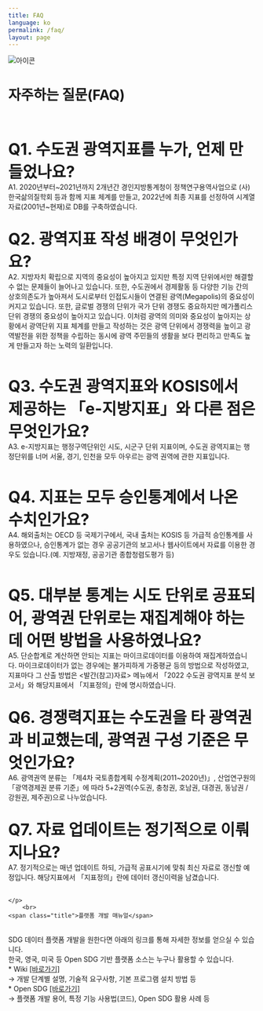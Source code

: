 ```yaml
---
title: FAQ
language: ko
permalink: /faq/
layout: page
---
```


<div class="heading goal-banner goal-13">
    <div class="container">
        <div class="row">
            <div class="sttl">
                <img src="{{ site.goal_image_base }}/{{ page.language }}/sub_title.png" alt="아이콘" style="max-width: 80%;" />
            </div>
            <div class="sttl">
                <h1 style="font-size: 28px">자주하는 질문(FAQ)</h1>
            </div>
        </div>
    </div>
</div>
<div id="main-content" class="container" role="main">

<div class="contents_box">
    <!-- <span class="title">자주하는 질문(FAQ)</span> -->
	<br /><br />
	<p class="contents">
<b> <span style="font-size: 2rem">Q1. 수도권 광역지표를 누가, 언제 만들었나요?</span>  </b> <br />
A1. 2020년부터~2021년까지 2개년간 경인지방통계청이 정책연구용역사업으로 (사)한국삶의질학회 등과 함께 지표 체계를 만들고, 2022년에 최종 지표를 선정하여 시계열자료(2001년~현재)로 DB를 구축하였습니다.
<br /><br />

<b> <span style="font-size: 2rem">Q2. 광역지표 작성 배경이 무엇인가요? </span>  </b> <br />
A2. 지방자치 확립으로 지역의 중요성이 높아지고 있지만 특정 지역 단위에서만 해결할 수 없는 문제들이 늘어나고 있습니다. 또한, 수도권에서 경제활동 등 다양한 기능 간의 상호의존도가 높아져서 도시로부터 인접도시들이 연결된 광역(Megapolis)의 중요성이 커지고 있습니다. 또한, 글로벌 경쟁의 단위가 국가 단위 경쟁도 중요하지만 메가폴리스 단위 경쟁의 중요성이 높아지고 있습니다. 이처럼 광역의 의미와 중요성이 높아지는 상황에서 광역단위 지표 체계를 만들고 작성하는 것은 광역 단위에서 경쟁력을 높이고 광역발전을 위한 정책을 수립하는 동시에 광역 주민들의 생활을 보다 편리하고 만족도 높게 만들고자 하는 노력의 일환입니다.  
<br /><br />
		
<b> <span style="font-size: 2rem">Q3. 수도권 광역지표와 KOSIS에서 제공하는 「e-지방지표」와 다른 점은 무엇인가요? </span>  </b> <br />
A3. e-지방지표는 행정구역단위인 시도, 시군구 단위 지표이며, 수도권 광역지표는 행정단위를 너머 서울, 경기, 인천을 모두 아우르는 광역 권역에 관한 지표입니다.    
<br /><br />		
		
<b> <span style="font-size: 2rem">Q4. 지표는 모두 승인통계에서 나온 수치인가요? </span>  </b> <br />
A4. 해외출처는 OECD 등 국제기구에서, 국내 출처는 KOSIS 등 가급적 승인통계를 사용하였으나, 승인통계가 없는 경우 공공기관의 보고서나 웹사이트에서 자료를 이용한 경우도 있습니다.(예. 지방재정, 공공기관 종합청렴도평가 등)    
<br /><br />	
		
<b> <span style="font-size: 2rem">Q5. 대부분 통계는 시도 단위로 공표되어, 광역권 단위로는 재집계해야 하는데 어떤 방법을 사용하였나요? </span>  </b> <br />
A5. 단순합계로 계산하면 안되는 지표는 마이크로데이터를 이용하여 재집계하였습니다. 마이크로데이터가 없는 경우에는 불가피하게 가중평균 등의 방법으로 작성하였고, 지표마다 그 산출 방법은 <발간(참고)자료> 메뉴에서  「2022 수도권 광역지표 분석 보고서」와 해당지표에서 「지표정의」란에 명시하였습니다.
<br /><br />	
		
<b> <span style="font-size: 2rem">Q6. 경쟁력지표는 수도권을 타 광역권과 비교했는데, 광역권 구성 기준은 무엇인가요? </span>  </b> <br />
A6. 광역권역 분류는 「제4차 국토종합계획 수정계획(2011~2020년)」, 산업연구원의 「광역경제권 분류 기준」에 따라 5+2권역(수도권, 충청권, 호남권, 대경권, 동남권 / 강원권, 제주권)으로 나누었습니다.
<br /><br />
		
<b> <span style="font-size: 2rem">Q7. 자료 업데이트는 정기적으로 이뤄지나요? </span>  </b> <br />
A7. 정기적으로는 매년 업데이트 하되, 가급적 공표시기에 맞춰 최신 자료로 갱신할 예정입니다. 해당지표에서 「지표정의」란에 데이터 갱신이력을 남겼습니다.
<br /><br />
		
		
	</p>
		<br>
	<span class="title">플랫폼 개발 매뉴얼</span>
<p class="contents">
<br>
SDG 데이터 플랫폼 개발을 원한다면 아래의 링크를 통해 자세한 정보를 얻으실 수 있습니다.<br>
한국, 영국, 미국 등 Open SDG 기반 플랫폼 소스는 누구나 활용할 수 있습니다.
<br>
* Wiki <a href="https://github.com/ONSdigital/sdg-indicators/wiki" target="_blank">[바로가기]</a><br>
 → 개발 단계별 설명, 기술적 요구사항, 기본 프로그램 설치 방법 등
<br>
* Open SDG <a href="https://open-sdg.readthedocs.io/" target="_blank">[바로가기]</a><br>
 → 플랫폼 개발 용어, 특정 기능 사용법(코드), Open SDG 활용 사례 등
</p>
	
</div>

</div>
